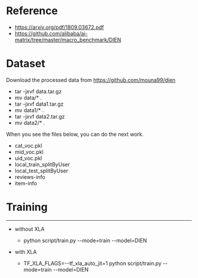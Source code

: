# Reference

* https://arxiv.org/pdf/1809.03672.pdf
* https://github.com/alibaba/ai-matrix/tree/master/macro_benchmark/DIEN


# Dataset

Download the processed data from https://github.com/mouna99/dien

* tar -jxvf data.tar.gz
* mv data/* .
* tar -jxvf data1.tar.gz
* mv data1/* .
* tar -jxvf data2.tar.gz
* mv data2/* .

When you see the files below, you can do the next work.

* cat_voc.pkl
* mid_voc.pkl
* uid_voc.pkl
* local_train_splitByUser
* local_test_splitByUser
* reviews-info
* item-info


# Training
--------
* without XLA
  * python script/train.py --mode=train  --model=DIEN

* with XLA
  * TF_XLA_FLAGS=--tf_xla_auto_jit=1 python script/train.py --mode=train  --model=DIEN
